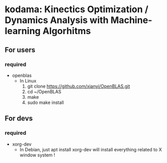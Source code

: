 # kodama: Kinectics Optimization / Dynamics Analysis with Machine-learning Algorhitms

## For users

### required

- openblas
  - In Linux
    1. git clone https://github.com/xianyi/OpenBLAS.git
    2. cd ~/OpenBLAS
    3. make
    4. sudo make install

## For devs

### required

- xorg-dev
  - In Debian, just apt install xorg-dev will install everything related to X window system !
